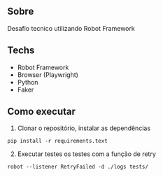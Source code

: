 ## Sobre

Desafio tecnico utilizando Robot Framework

## Techs
- Robot Framework
- Browser (Playwright)
- Python
- Faker

## Como executar

1. Clonar o repositório, instalar as dependências
```
pip install -r requirements.text
```

2. Executar testes os testes com a função de retry
```
robot --listener RetryFailed -d ./logs tests/